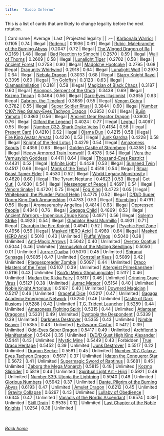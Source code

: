 ```yaml
---
title:  "Disco Inferno"
---
```


This is a list of cards that are likely to change legality before the next rotation.

| Card name | Average | Last | Projected legality |
| :-- |
[Karbonala Warrior](https://db.ygoprodeck.com/card/?search=Karbonala%20Warrior) | 0.1105 | 0.74 | Illegal |
[Rodenut](https://db.ygoprodeck.com/card/?search=Rodenut) | 0.1936 | 0.61 | Illegal |
[Rubic, Malebranche of the Burning Abyss](https://db.ygoprodeck.com/card/?search=Rubic,%20Malebranche%20of%20the%20Burning%20Abyss) | 0.2047 | 0.72 | Illegal |
[The Winged Dragon of Ra](https://db.ygoprodeck.com/card/?search=The%20Winged%20Dragon%20of%20Ra) | 0.2169 | 1.48 | Illegal |
[Bad Reaction to Simochi](https://db.ygoprodeck.com/card/?search=Bad%20Reaction%20to%20Simochi) | 0.2570 | 0.59 | Illegal |
[Wall of Thorns](https://db.ygoprodeck.com/card/?search=Wall%20of%20Thorns) | 0.2609 | 0.58 | Illegal |
[Lunalight Tiger](https://db.ygoprodeck.com/card/?search=Lunalight%20Tiger) | 0.2702 | 0.58 | Illegal |
[Ancient Forest](https://db.ygoprodeck.com/card/?search=Ancient%20Forest) | 0.2758 | 0.90 | Illegal |
[Madolche Hootcake](https://db.ygoprodeck.com/card/?search=Madolche%20Hootcake) | 0.2795 | 0.68 | Illegal |
[Dragunity Whirlwind](https://db.ygoprodeck.com/card/?search=Dragunity%20Whirlwind) | 0.2918 | 0.64 | Illegal |
[Lunalight Wolf](https://db.ygoprodeck.com/card/?search=Lunalight%20Wolf) | 0.2970 | 0.64 | Illegal |
[Nebula Dragon](https://db.ygoprodeck.com/card/?search=Nebula%20Dragon) | 0.3033 | 0.68 | Illegal |
[Starry Knight Rayel](https://db.ygoprodeck.com/card/?search=Starry%20Knight%20Rayel) | 0.3095 | 0.60 | Illegal |
[Tin Goldfish](https://db.ygoprodeck.com/card/?search=Tin%20Goldfish) | 0.3123 | 0.63 | Illegal |
[Ojamassimilation](https://db.ygoprodeck.com/card/?search=Ojamassimilation) | 0.3181 | 0.58 | Illegal |
[Magician of Black Chaos](https://db.ygoprodeck.com/card/?search=Magician%20of%20Black%20Chaos) | 0.3187 | 0.60 | Illegal |
[Arionpos, Serpent of the Ghoti](https://db.ygoprodeck.com/card/?search=Arionpos,%20Serpent%20of%20the%20Ghoti) | 0.3438 | 0.69 | Illegal |
[Kozmo Tincan](https://db.ygoprodeck.com/card/?search=Kozmo%20Tincan) | 0.3464 | 0.56 | Illegal |
[Dark-Eyes Illusionist](https://db.ygoprodeck.com/card/?search=Dark-Eyes%20Illusionist) | 0.3655 | 0.63 | Illegal |
[Gabrion, the Timelord](https://db.ygoprodeck.com/card/?search=Gabrion,%20the%20Timelord) | 0.3689 | 0.55 | Illegal |
[Venom Cobra](https://db.ygoprodeck.com/card/?search=Venom%20Cobra) | 0.3782 | 0.55 | Illegal |
[Super Soldier Ritual](https://db.ygoprodeck.com/card/?search=Super%20Soldier%20Ritual) | 0.3844 | 0.60 | Illegal |
[Number C107: Neo Galaxy-Eyes Tachyon Dragon](https://db.ygoprodeck.com/card/?search=Number%20C107:%20Neo%20Galaxy-Eyes%20Tachyon%20Dragon) | 0.3852 | 0.61 | Illegal |
[Bujin Yamato](https://db.ygoprodeck.com/card/?search=Bujin%20Yamato) | 0.3863 | 0.56 | Illegal |
[Ancient Gear Reactor Dragon](https://db.ygoprodeck.com/card/?search=Ancient%20Gear%20Reactor%20Dragon) | 0.3900 | 0.76 | Illegal |
[Gilford the Legend](https://db.ygoprodeck.com/card/?search=Gilford%20the%20Legend) | 0.4024 | 0.77 | Illegal |
[Leghul](https://db.ygoprodeck.com/card/?search=Leghul) | 0.4067 | 0.55 | Illegal |
[Number C32: Shark Drake Veiss](https://db.ygoprodeck.com/card/?search=Number%20C32:%20Shark%20Drake%20Veiss) | 0.4134 | 0.56 | Illegal |
[Present Card](https://db.ygoprodeck.com/card/?search=Present%20Card) | 0.4210 | 0.62 | Illegal |
[Ojama Duo](https://db.ygoprodeck.com/card/?search=Ojama%20Duo) | 0.4215 | 0.58 | Illegal |
[Fire King Avatar Arvata](https://db.ygoprodeck.com/card/?search=Fire%20King%20Avatar%20Arvata) | 0.4226 | 0.53 | Illegal |
[Junk Gardna](https://db.ygoprodeck.com/card/?search=Junk%20Gardna) | 0.4228 | 0.58 | Illegal |
[Knight of the Red Lotus](https://db.ygoprodeck.com/card/?search=Knight%20of%20the%20Red%20Lotus) | 0.4279 | 0.54 | Illegal |
[Amazoness Scouts](https://db.ygoprodeck.com/card/?search=Amazoness%20Scouts) | 0.4356 | 0.63 | Illegal |
[Golden Castle of Stromberg](https://db.ygoprodeck.com/card/?search=Golden%20Castle%20of%20Stromberg) | 0.4358 | 0.54 | Illegal |
[Heavy Armored Train Ironwolf](https://db.ygoprodeck.com/card/?search=Heavy%20Armored%20Train%20Ironwolf) | 0.4378 | 0.54 | Illegal |
[Vera the Vernusylph Goddess](https://db.ygoprodeck.com/card/?search=Vera%20the%20Vernusylph%20Goddess) | 0.4411 | 0.64 | Illegal |
[Thousand-Eyes Restrict](https://db.ygoprodeck.com/card/?search=Thousand-Eyes%20Restrict) | 0.4431 | 0.52 | Illegal |
[Infinite Light](https://db.ygoprodeck.com/card/?search=Infinite%20Light) | 0.4438 | 0.53 | Illegal |
[Sunseed Twin](https://db.ygoprodeck.com/card/?search=Sunseed%20Twin) | 0.4517 | 0.66 | Illegal |
[Monk of the Tenyi](https://db.ygoprodeck.com/card/?search=Monk%20of%20the%20Tenyi) | 0.4518 | 0.54 | Illegal |
[Ritual Beast Tamer Elder](https://db.ygoprodeck.com/card/?search=Ritual%20Beast%20Tamer%20Elder) | 0.4530 | 0.52 | Illegal |
[World Legacy Monstrosity](https://db.ygoprodeck.com/card/?search=World%20Legacy%20Monstrosity) | 0.4620 | 0.60 | Illegal |
[The Tyrant Neptune](https://db.ygoprodeck.com/card/?search=The%20Tyrant%20Neptune) | 0.4623 | 0.53 | Illegal |
[Get Out!](https://db.ygoprodeck.com/card/?search=Get%20Out!) | 0.4630 | 0.54 | Illegal |
[Messenger of Peace](https://db.ygoprodeck.com/card/?search=Messenger%20of%20Peace) | 0.4697 | 0.54 | Illegal |
[Venom Snake](https://db.ygoprodeck.com/card/?search=Venom%20Snake) | 0.4720 | 0.75 | Illegal |
[Fog King](https://db.ygoprodeck.com/card/?search=Fog%20King) | 0.4723 | 0.65 | Illegal |
[Whitebeard, the Plunder Patroll Helm](https://db.ygoprodeck.com/card/?search=Whitebeard,%20the%20Plunder%20Patroll%20Helm) | 0.4775 | 0.52 | Illegal |
[D/D/D Super Doom King Dark Armageddon](https://db.ygoprodeck.com/card/?search=D/D/D%20Super%20Doom%20King%20Dark%20Armageddon) | 0.4783 | 0.53 | Illegal |
[Stumbling](https://db.ygoprodeck.com/card/?search=Stumbling) | 0.4791 | 0.56 | Illegal |
[Aromaseraphy Angelica](https://db.ygoprodeck.com/card/?search=Aromaseraphy%20Angelica) | 0.4814 | 0.63 | Illegal |
[Oppressed People](https://db.ygoprodeck.com/card/?search=Oppressed%20People) | 0.4840 | 0.76 | Illegal |
[Gagaga Child](https://db.ygoprodeck.com/card/?search=Gagaga%20Child) | 0.4869 | 0.53 | Illegal |
[Ancient Warriors - Ingenious Zhuge Kong](https://db.ygoprodeck.com/card/?search=Ancient%20Warriors%20-%20Ingenious%20Zhuge%20Kong) | 0.4871 | 0.56 | Illegal |
[Solemn Strike](https://db.ygoprodeck.com/card/?search=Solemn%20Strike) | 0.4923 | 0.54 | Illegal |
[Gladiator Beast Murmillo](https://db.ygoprodeck.com/card/?search=Gladiator%20Beast%20Murmillo) | 0.4931 | 0.71 | Illegal |
[Charubin the Fire Knight](https://db.ygoprodeck.com/card/?search=Charubin%20the%20Fire%20Knight) | 0.4941 | 0.52 | Illegal |
[Psychic Feel Zone](https://db.ygoprodeck.com/card/?search=Psychic%20Feel%20Zone) | 0.4956 | 0.56 | Illegal |
[Masked HERO Acid](https://db.ygoprodeck.com/card/?search=Masked%20HERO%20Acid) | 0.4960 | 0.64 | Illegal |
[Masked HERO Anki](https://db.ygoprodeck.com/card/?search=Masked%20HERO%20Anki) | 0.5010 | 0.43 | Unlimited |
[Fluffal Wings](https://db.ygoprodeck.com/card/?search=Fluffal%20Wings) | 0.5040 | 0.38 | Unlimited |
[Anti-Magic Arrows](https://db.ygoprodeck.com/card/?search=Anti-Magic%20Arrows) | 0.5042 | 0.40 | Unlimited |
[Overtex Qoatlus](https://db.ygoprodeck.com/card/?search=Overtex%20Qoatlus) | 0.5044 | 0.46 | Unlimited |
[Vernusylph of the Misting Seedlings](https://db.ygoprodeck.com/card/?search=Vernusylph%20of%20the%20Misting%20Seedlings) | 0.5050 | 0.01 | Unlimited |
[Jurrac Guaiba](https://db.ygoprodeck.com/card/?search=Jurrac%20Guaiba) | 0.5070 | 0.45 | Unlimited |
[Shiranui Sunsaga](https://db.ygoprodeck.com/card/?search=Shiranui%20Sunsaga) | 0.5085 | 0.47 | Unlimited |
[Constellar Kaus](https://db.ygoprodeck.com/card/?search=Constellar%20Kaus) | 0.5089 | 0.42 | Unlimited |
[Plaguespreader Zombie](https://db.ygoprodeck.com/card/?search=Plaguespreader%20Zombie) | 0.5097 | 0.44 | Unlimited |
[Draco Masters of the Tenyi](https://db.ygoprodeck.com/card/?search=Draco%20Masters%20of%20the%20Tenyi) | 0.5107 | 0.39 | Unlimited |
[Altergeist Primebanshee](https://db.ygoprodeck.com/card/?search=Altergeist%20Primebanshee) | 0.5116 | 0.43 | Unlimited |
[Koa'ki Meiru Ghoulungulate](https://db.ygoprodeck.com/card/?search=Koa'ki%20Meiru%20Ghoulungulate) | 0.5117 | 0.46 | Unlimited |
[Mudan the Rikka Fairy](https://db.ygoprodeck.com/card/?search=Mudan%20the%20Rikka%20Fairy) | 0.5117 | 0.46 | Unlimited |
[Grinning Grave Virus](https://db.ygoprodeck.com/card/?search=Grinning%20Grave%20Virus) | 0.5127 | 0.38 | Unlimited |
[Jurrac Meteor](https://db.ygoprodeck.com/card/?search=Jurrac%20Meteor) | 0.5154 | 0.40 | Unlimited |
[Noble Knight Artorigus](https://db.ygoprodeck.com/card/?search=Noble%20Knight%20Artorigus) | 0.5167 | 0.40 | Unlimited |
[Downerd Magician](https://db.ygoprodeck.com/card/?search=Downerd%20Magician) | 0.5217 | 0.46 | Unlimited |
[Graceful Dice](https://db.ygoprodeck.com/card/?search=Graceful%20Dice) | 0.5217 | 0.47 | Unlimited |
[Gagaga Academy Emergency Network](https://db.ygoprodeck.com/card/?search=Gagaga%20Academy%20Emergency%20Network) | 0.5250 | 0.46 | Unlimited |
[Castle of Dark Illusions](https://db.ygoprodeck.com/card/?search=Castle%20of%20Dark%20Illusions) | 0.5288 | 0.42 | Unlimited |
[T.G. Trident Launcher](https://db.ygoprodeck.com/card/?search=T.G.%20Trident%20Launcher) | 0.5289 | 0.44 | Unlimited |
[Amazoness Fighting Spirit](https://db.ygoprodeck.com/card/?search=Amazoness%20Fighting%20Spirit) | 0.5315 | 0.44 | Unlimited |
[Atlantean Dragoons](https://db.ygoprodeck.com/card/?search=Atlantean%20Dragoons) | 0.5331 | 0.49 | Unlimited |
[Dystopia the Despondent](https://db.ygoprodeck.com/card/?search=Dystopia%20the%20Despondent) | 0.5339 | 0.39 | Unlimited |
[Darkness Destroyer](https://db.ygoprodeck.com/card/?search=Darkness%20Destroyer) | 0.5355 | 0.43 | Unlimited |
[Nimble Beaver](https://db.ygoprodeck.com/card/?search=Nimble%20Beaver) | 0.5355 | 0.43 | Unlimited |
[Evilswarm Castor](https://db.ygoprodeck.com/card/?search=Evilswarm%20Castor) | 0.5412 | 0.39 | Unlimited |
[Odd-Eyes Saber Dragon](https://db.ygoprodeck.com/card/?search=Odd-Eyes%20Saber%20Dragon) | 0.5417 | 0.49 | Unlimited |
[Archfiend's Manifestation](https://db.ygoprodeck.com/card/?search=Archfiend's%20Manifestation) | 0.5424 | 0.35 | Unlimited |
[D/D/D Gust High King Alexander](https://db.ygoprodeck.com/card/?search=D/D/D%20Gust%20High%20King%20Alexander) | 0.5441 | 0.43 | Unlimited |
[Mystic Mine](https://db.ygoprodeck.com/card/?search=Mystic%20Mine) | 0.5449 | 0.43 | Forbidden |
[True Draco Heritage](https://db.ygoprodeck.com/card/?search=True%20Draco%20Heritage) | 0.5452 | 0.39 | Unlimited |
[Junk Destroyer](https://db.ygoprodeck.com/card/?search=Junk%20Destroyer) | 0.5517 | 0.22 | Unlimited |
[Dragon Seeker](https://db.ygoprodeck.com/card/?search=Dragon%20Seeker) | 0.5561 | 0.45 | Unlimited |
[Number 107: Galaxy-Eyes Tachyon Dragon](https://db.ygoprodeck.com/card/?search=Number%20107:%20Galaxy-Eyes%20Tachyon%20Dragon) | 0.5617 | 0.37 | Unlimited |
[Idaten the Conqueror Star](https://db.ygoprodeck.com/card/?search=Idaten%20the%20Conqueror%20Star) | 0.5672 | 0.41 | Unlimited |
[Supermagic Sword of Raptinus](https://db.ygoprodeck.com/card/?search=Supermagic%20Sword%20of%20Raptinus) | 0.5681 | 0.45 | Unlimited |
[Zaborg the Mega Monarch](https://db.ygoprodeck.com/card/?search=Zaborg%20the%20Mega%20Monarch) | 0.5815 | 0.48 | Unlimited |
[Kozmo Sliprider](https://db.ygoprodeck.com/card/?search=Kozmo%20Sliprider) | 0.5819 | 0.44 | Unlimited |
[Spiritual Light Art - Hijiri](https://db.ygoprodeck.com/card/?search=Spiritual%20Light%20Art%20-%20Hijiri) | 0.5921 | 0.48 | Unlimited |
[Number S39: Utopia the Lightning](https://db.ygoprodeck.com/card/?search=Number%20S39:%20Utopia%20the%20Lightning) | 0.5940 | 0.46 | Unlimited |
[Glorious Numbers](https://db.ygoprodeck.com/card/?search=Glorious%20Numbers) | 0.5942 | 0.37 | Unlimited |
[Dante, Pilgrim of the Burning Abyss](https://db.ygoprodeck.com/card/?search=Dante,%20Pilgrim%20of%20the%20Burning%20Abyss) | 0.6193 | 0.47 | Unlimited |
[Amulet Dragon](https://db.ygoprodeck.com/card/?search=Amulet%20Dragon) | 0.6212 | 0.45 | Unlimited |
[Gravity Collapse](https://db.ygoprodeck.com/card/?search=Gravity%20Collapse) | 0.6297 | 0.43 | Unlimited |
[Lullaby of Obedience](https://db.ygoprodeck.com/card/?search=Lullaby%20of%20Obedience) | 0.6345 | 0.47 | Unlimited |
[Vanadis of the Nordic Ascendant](https://db.ygoprodeck.com/card/?search=Vanadis%20of%20the%20Nordic%20Ascendant) | 0.6574 | 0.39 | Unlimited |
[Skill Drain](https://db.ygoprodeck.com/card/?search=Skill%20Drain) | 0.9535 | 0.12 | Unlimited |
[Last Chapter of the Noble Knights](https://db.ygoprodeck.com/card/?search=Last%20Chapter%20of%20the%20Noble%20Knights) | 1.0254 | 0.38 | Unlimited |

<br>

###### [Back home](index)